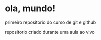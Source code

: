 # ola, mundo!
primeiro repositorio  do curso de git e github

repositorio criado durante uma aula ao vivo
